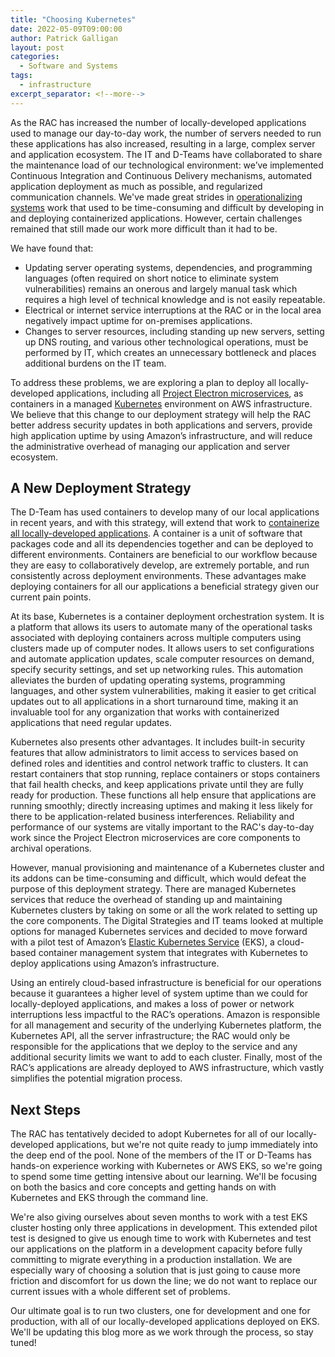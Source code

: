 ```yaml
---
title: "Choosing Kubernetes"
date: 2022-05-09T09:00:00
author: Patrick Galligan
layout: post
categories:
  - Software and Systems
tags:
  - infrastructure
excerpt_separator: <!--more-->
---
```

As the RAC has increased the number of locally-developed applications used to manage our day-to-day work, the number of servers needed to run these applications has also increased, resulting in a large, complex server and application ecosystem. The IT and D-Teams have collaborated to share the maintenance load of our technological environment: we’ve implemented Continuous Integration and Continuous Delivery mechanisms, automated application deployment as much as possible, and regularized communication channels. We've made great strides in [operationalizing systems](/becoming-better-maintainers) work that used to be time-consuming and difficult by developing in and deploying containerized applications. However, certain challenges remained that still made our work more difficult than it had to be.

<!--more-->

We have found that:
- Updating server operating systems, dependencies, and programming languages (often required on short notice to eliminate system vulnerabilities) remains an onerous and largely manual task which requires a high level of technical knowledge and is not easily repeatable.
- Electrical or internet service interruptions at the RAC or in the local area negatively impact uptime for on-premises applications.
- Changes to server resources, including standing up new servers, setting up DNS routing, and various other technological operations, must be performed by IT, which creates an unnecessary bottleneck and places additional burdens on the IT team.

To address these problems, we are exploring a plan to deploy all locally-developed applications, including all [Project Electron microservices](/project-electron-update-building-microservices-for-integration), as containers in a managed [Kubernetes](https://kubernetes.io/) environment on AWS infrastructure. We believe that this change to our deployment strategy will help the RAC better address security updates in both applications and servers, provide high application uptime by using Amazon’s infrastructure, and will reduce the administrative overhead of managing our application and server ecosystem.

## A New Deployment Strategy

The D-Team has used containers to develop many of our local applications in recent years, and with this strategy, will extend that work to [containerize all locally-developed applications](/what-were-working-on-2022-04). A container is a unit of software that packages code and all its dependencies together and can be deployed to different environments. Containers are beneficial to our workflow because they are easy to collaboratively develop, are extremely portable, and run consistently across deployment environments. These advantages make deploying containers for all our applications a beneficial strategy given our current pain points.

At its base, Kubernetes is a container deployment orchestration system. It is a platform that allows its users to automate many of the operational tasks associated with deploying containers across multiple computers using clusters made up of computer nodes. It allows users to set configurations and automate application updates, scale computer resources on demand, specify security settings, and set up networking rules. This automation alleviates the burden of updating operating systems, programming languages, and other system vulnerabilities, making it easier to get critical updates out to all applications in a short turnaround time, making it an invaluable tool for any organization that works with containerized applications that need regular updates.

Kubernetes also presents other advantages. It includes built-in security features that allow administrators to limit access to services based on defined roles and identities and control network traffic to clusters. It can restart containers that stop running, replace containers or stops containers that fail health checks, and keep applications private until they are fully ready for production. These functions all help ensure that applications are running smoothly; directly increasing uptimes and making it less likely for there to be application-related business interferences. Reliability and performance of our systems are vitally important to the RAC's day-to-day work since the Project Electron microservices are core components to archival operations.

However, manual provisioning and maintenance of a Kubernetes cluster and its addons can be time-consuming and difficult, which would defeat the purpose of this deployment strategy. There are managed Kubernetes services that reduce the overhead of standing up and maintaining Kubernetes clusters by taking on some or all the work related to setting up the core components. The Digital Strategies and IT teams looked at multiple options for managed Kubernetes services and decided to move forward with a pilot test of Amazon’s [Elastic Kubernetes Service](https://aws.amazon.com/eks/) (EKS), a cloud-based container management system that integrates with Kubernetes to deploy applications using Amazon’s infrastructure.

Using an entirely cloud-based infrastructure is beneficial for our operations because it guarantees a higher level of system uptime than we could for locally-deployed applications, and makes a loss of power or network interruptions less impactful to the RAC’s operations. Amazon is responsible for all management and security of the underlying Kubernetes platform, the Kubernetes API, all the server infrastructure; the RAC would only be responsible for the applications that we deploy to the service and any additional security limits we want to add to each cluster. Finally, most of the RAC’s applications are already deployed to AWS infrastructure, which vastly simplifies the potential migration process.

## Next Steps

The RAC has tentatively decided to adopt Kubernetes for all of our locally-developed applications, but we're not quite ready to jump immediately into the deep end of the pool. None of the members of the IT or D-Teams has hands-on experience working with Kubernetes or AWS EKS, so we're going to spend some time getting intensive about our learning. We'll be focusing on both the basics and core concepts and getting hands on with Kubernetes and EKS through the command line.

We're also giving ourselves about seven months to work with a test EKS cluster hosting only three applications in development. This extended pilot test is designed to give us enough time to work with Kubernetes and test our applications on the platform in a development capacity before fully committing to migrate everything in a production installation. We are especially wary of choosing a solution that is just going to cause more friction and discomfort for us down the line; we do not want to replace our current issues with a whole different set of problems.

Our ultimate goal is to run two clusters, one for development and one for production, with all of our locally-developed applications deployed on EKS. We'll be updating this blog more as we work through the process, so stay tuned!
